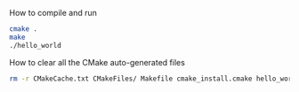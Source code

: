 How to compile and run
``` bash
cmake .
make
./hello_world

```

How to clear all the CMake auto-generated files
``` bash
rm -r CMakeCache.txt CMakeFiles/ Makefile cmake_install.cmake hello_world
```
